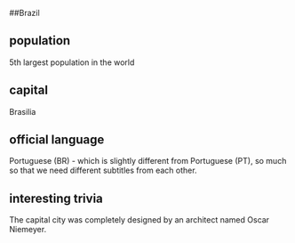 ##Brazil
## population
5th largest population in the world

## capital
Brasilia

 
## official language
Portuguese (BR) - which is slightly different from Portuguese (PT), so much so that we need different subtitles from each other.


## interesting trivia

The capital city was completely designed by an architect named Oscar Niemeyer.


